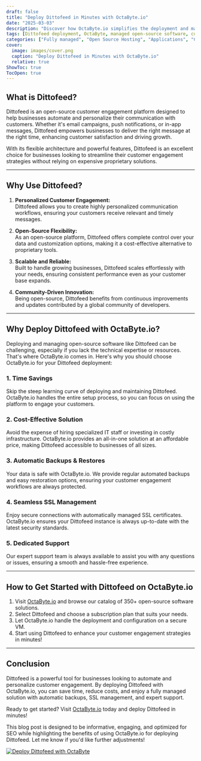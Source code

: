 ```yaml
---
draft: false
title: "Deploy Dittofeed in Minutes with OctaByte.io"
date: "2025-03-03"
description: "Discover how OctaByte.io simplifies the deployment and management of Dittofeed, an open-source customer engagement platform. Save time, reduce costs, and enjoy seamless SSL, automatic backups, and expert support—all in one place."
tags: [Dittofeed deployment, OctaByte, managed open-source software, customer engagement platform, time-saving software deployment, cost-effective SaaS, automatic backups, SSL management, open-source software support]
categories: ["Fully managed", "Open Source Hosting", "Applications", "Customer Support", "Dittofeed"]
cover:
  image: images/cover.png
  caption: "Deploy Dittofeed in Minutes with OctaByte.io"
  relative: true
ShowToc: true
TocOpen: true
---
```



## What is Dittofeed?

Dittofeed is an open-source customer engagement platform designed to help businesses automate and personalize their communication with customers. Whether it's email campaigns, push notifications, or in-app messages, Dittofeed empowers businesses to deliver the right message at the right time, enhancing customer satisfaction and driving growth.

With its flexible architecture and powerful features, Dittofeed is an excellent choice for businesses looking to streamline their customer engagement strategies without relying on expensive proprietary solutions.

---

## Why Use Dittofeed?

1. **Personalized Customer Engagement:**  
   Dittofeed allows you to create highly personalized communication workflows, ensuring your customers receive relevant and timely messages.

2. **Open-Source Flexibility:**  
   As an open-source platform, Dittofeed offers complete control over your data and customization options, making it a cost-effective alternative to proprietary tools.

3. **Scalable and Reliable:**  
   Built to handle growing businesses, Dittofeed scales effortlessly with your needs, ensuring consistent performance even as your customer base expands.

4. **Community-Driven Innovation:**  
   Being open-source, Dittofeed benefits from continuous improvements and updates contributed by a global community of developers.

---

## Why Deploy Dittofeed with OctaByte.io?

Deploying and managing open-source software like Dittofeed can be challenging, especially if you lack the technical expertise or resources. That's where OctaByte.io comes in. Here's why you should choose OctaByte.io for your Dittofeed deployment:

### 1. **Time Savings**  
   Skip the steep learning curve of deploying and maintaining Dittofeed. OctaByte.io handles the entire setup process, so you can focus on using the platform to engage your customers.

### 2. **Cost-Effective Solution**  
   Avoid the expense of hiring specialized IT staff or investing in costly infrastructure. OctaByte.io provides an all-in-one solution at an affordable price, making Dittofeed accessible to businesses of all sizes.

### 3. **Automatic Backups & Restores**  
   Your data is safe with OctaByte.io. We provide regular automated backups and easy restoration options, ensuring your customer engagement workflows are always protected.

### 4. **Seamless SSL Management**  
   Enjoy secure connections with automatically managed SSL certificates. OctaByte.io ensures your Dittofeed instance is always up-to-date with the latest security standards.

### 5. **Dedicated Support**  
   Our expert support team is always available to assist you with any questions or issues, ensuring a smooth and hassle-free experience.

---

## How to Get Started with Dittofeed on OctaByte.io

1. Visit [OctaByte.io](https://octabyte.io) and browse our catalog of 350+ open-source software solutions.
2. Select Dittofeed and choose a subscription plan that suits your needs.
3. Let OctaByte.io handle the deployment and configuration on a secure VM.
4. Start using Dittofeed to enhance your customer engagement strategies in minutes!

---

## Conclusion

Dittofeed is a powerful tool for businesses looking to automate and personalize customer engagement. By deploying Dittofeed with OctaByte.io, you can save time, reduce costs, and enjoy a fully managed solution with automatic backups, SSL management, and expert support.

Ready to get started? Visit [OctaByte.io](https://octabyte.io) today and deploy Dittofeed in minutes!
 

This blog post is designed to be informative, engaging, and optimized for SEO while highlighting the benefits of using OctaByte.io for deploying Dittofeed. Let me know if you'd like further adjustments!

[![Deploy Dittofeed with OctaByte](/images/deploy-on-octabyte.png)](https://octabyte.io/fully-managed-open-source-services/applications/customer-support/dittofeed)